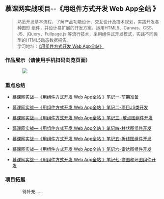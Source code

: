 ## 慕课网实战项目--《用组件方式开发 Web App全站 》

>  熟悉开发基本流程，了解产品功能设计、交互设计及技术规划，实践开发各种图形 组件，并设计易扩展的开发方案。运用HTML5、Canvas、CSS、JS、jQuery、Fullpage.js 等流行技术，采用组件式开发模式，实践不同类型的HTML5动态数据报告。<br />
学习地址：[《用组件方式开发 Web App全站》](http://coding.imooc.com/class/15.html)


### 作品展示（请使用手机扫码浏览页面）

&emsp;&emsp;&emsp;&emsp;![](https://github.com/HouleXO/study-H5DataShow/blob/master/imgs/link.png)


### 重点总结


-   [慕课网实战—《用组件方式开发 Web App全站 》笔记一-前期准备](http://blog.csdn.net/lovejulyer/article/details/51866428)

-   [慕课网实战—《用组件方式开发 Web App全站 》笔记二-项目JS类开发](http://blog.csdn.net/lovejulyer/article/details/51901455)

-  [慕课网实战—《用组件方式开发 Web App全站 》笔记三 -散点图组件开发](http://blog.csdn.net/lovejulyer/article/details/51916020) 

-   [慕课网实战—《用组件方式开发 Web App全站 》笔记四-柱状图组件开发 ](http://blog.csdn.net/lovejulyer/article/details/51919166)

-  [慕课网实战—《用组件方式开发 Web App全站 》笔记五-折线图组件开发 ](http://blog.csdn.net/lovejulyer/article/details/51924000)

-  [慕课网实战—《用组件方式开发 Web App全站 》笔记六-雷达图组件开发 ](http://blog.csdn.net/lovejulyer/article/details/51925317)

-  [慕课网实战—《用组件方式开发 Web App全站 》笔记七-饼图和环图组件开发 ](http://blog.csdn.net/lovejulyer/article/details/51925513)

### 项目拓展


&emsp;&emsp;&emsp;&emsp;待补充......
